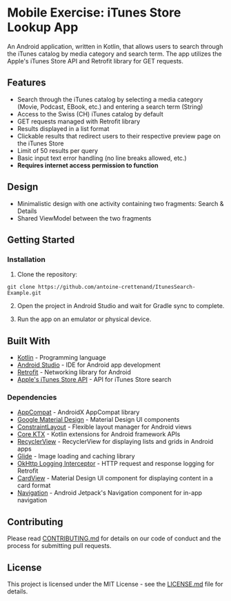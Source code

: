 # Mobile Exercise: iTunes Store Lookup App

An Android application, written in Kotlin, that allows users to search through the iTunes catalog by media category and
search term. The app utilizes the Apple's iTunes Store API and Retrofit library for GET requests.

## Features

* Search through the iTunes catalog by selecting a media category (Movie, Podcast, EBook, etc.) and entering a search
  term (String)
* Access to the Swiss (CH) iTunes catalog by default
* GET requests managed with Retrofit library
* Results displayed in a list format
* Clickable results that redirect users to their respective preview page on the iTunes Store
* Limit of 50 results per query
* Basic input text error handling (no line breaks allowed, etc.)
* **Requires internet access permission to function**

## Design

* Minimalistic design with one activity containing two fragments: Search & Details
* Shared ViewModel between the two fragments

## Getting Started

### Installation

1. Clone the repository:

```
git clone https://github.com/antoine-crettenand/ItunesSearch-Example.git
```

2. Open the project in Android Studio and wait for Gradle sync to complete.

3. Run the app on an emulator or physical device.

## Built With

* [Kotlin](https://kotlinlang.org/) - Programming language
* [Android Studio](https://developer.android.com/studio/) - IDE for Android app development
* [Retrofit](https://square.github.io/retrofit/) - Networking library for Android
* [Apple's iTunes Store API](https://affiliate.itunes.apple.com/resources/documentation/itunes-store-web-service-search-api/) -
  API for iTunes Store search

### Dependencies

* [AppCompat](https://developer.android.com/jetpack/androidx/releases/appcompat) - AndroidX AppCompat library
* [Google Material Design](https://material.io/design/) - Material Design UI components
* [ConstraintLayout](https://developer.android.com/training/constraint-layout/) - Flexible layout manager for Android
  views
* [Core KTX](https://developer.android.com/kotlin/ktx/) - Kotlin extensions for Android framework APIs
* [RecyclerView](https://developer.android.com/jetpack/androidx/releases/recyclerview) - RecyclerView for displaying
  lists and grids in Android apps
* [Glide](https://github.com/bumptech/glide) - Image loading and caching library
* [OkHttp Logging Interceptor](https://github.com/square/okhttp/tree/master/okhttp-logging-interceptor) - HTTP request
  and response logging for Retrofit
* [CardView](https://developer.android.com/guide/topics/ui/layout/cardview) - Material Design UI component for
  displaying content in a card format
* [Navigation](https://developer.android.com/guide/navigation/) - Android Jetpack's Navigation component for in-app
  navigation

## Contributing

Please read [CONTRIBUTING.md](https://github.com/antoine-crettenand/ItunesSearch-Example.git/blob/main/CONTRIBUTING.md)
for details on our code of conduct and the process for submitting pull requests.

## License

This project is licensed under the MIT License - see
the [LICENSE.md](https://github.com/antoine-crettenand/ItunesSearch-Example.git/blob/main/LICENSE.md) file for details.